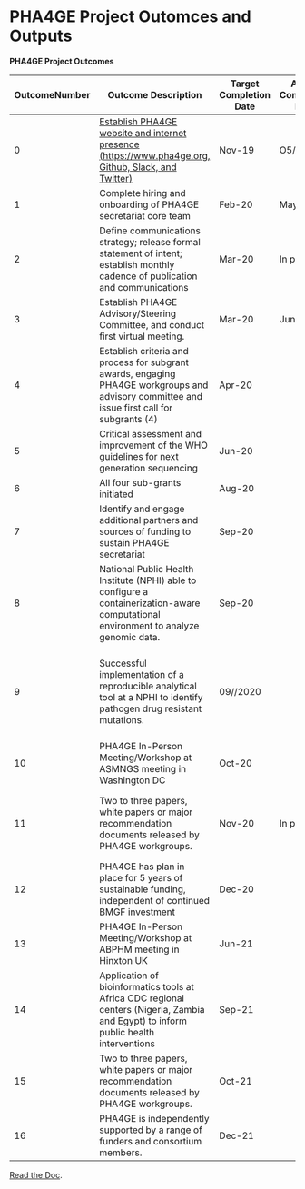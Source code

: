 # PHA4GE Project Outomces and Outputs

**PHA4GE Project Outcomes**

| OutcomeNumber | Outcome Description                                                                                                                          | Target Completion Date | Actual Completion Date | WG                                                                             |
| ------------- | -------------------------------------------------------------------------------------------------------------------------------------------- | ---------------------- | ---------------------- | ------------------------------------------------------------------------------ |
| 0             | [Establish PHA4GE website and internet presence (https://www.pha4ge.org, Github, Slack, and Twitter)](https://www.pha4ge.org/)               | Nov-19                 | O5/2020                |                                                                                |
| 1             | Complete hiring and onboarding of PHA4GE secretariat core team                                                                               | Feb-20                 | May-20                 |                                                                                |
| 2             | Define communications strategy; release formal statement of intent; establish monthly cadence of publication and communications              | Mar-20                 | In progress            |                                                                                |
| 3             | Establish PHA4GE Advisory/Steering Committee, and conduct first virtual meeting.                                                             | Mar-20                 | Jun-20                 |                                                                                |
| 4             | Establish criteria and process for subgrant awards, engaging PHA4GE workgroups and advisory committee and issue first call for subgrants (4) | Apr-20                 |                        |                                                                                |
| 5             | Critical assessment and improvement of the WHO guidelines for next generation sequencing                                                     | Jun-20                 |                        | 1\. Pipelines                                                                  |
| 6             | All four sub-grants initiated                                                                                                                | Aug-20                 |                        |                                                                                |
| 7             | Identify and engage additional partners and sources of funding to sustain PHA4GE secretariat                                                 | Sep-20                 |                        |                                                                                |
| 8             | National Public Health Institute (NPHI) able to configure a containerization-aware computational environment to analyze genomic data.        | Sep-20                 |                        | 1\. Data structures 2. Pipelines 3. Infrastructure                             |
| 9             | Successful implementation of a reproducible analytical tool at a NPHI to identify pathogen drug resistant mutations.                         | 09//2020               |                        | 1\. Pipelines 2. Infrastructure 3. Data structures 4.Reference, QC, Validation |
| 10            | PHA4GE In-Person Meeting/Workshop at ASMNGS meeting in Washington DC                                                                         | Oct-20                 |                        |                                                                                |
| 11            | Two to three papers, white papers or major recommendation documents released by PHA4GE workgroups.                                           | Nov-20                 | In progress            | 1\. Data structures 2. Pipelines 3. Infrastructure 4. Data Sharing             |
| 12            | PHA4GE has plan in place for 5 years of sustainable funding, independent of continued BMGF investment                                        | Dec-20                 |                        |                                                                                |
| 13            | PHA4GE In-Person Meeting/Workshop at ABPHM meeting in Hinxton UK                                                                             | Jun-21                 |                        |                                                                                |
| 14            | Application of bioinformatics tools at Africa CDC regional centers (Nigeria, Zambia and Egypt) to inform public health interventions         | Sep-21                 |                        | 1\. Data structures 2. Pipelines 3. Infrastructure 4. Reference, QC            |
| 15            | Two to three papers, white papers or major recommendation documents released by PHA4GE workgroups.                                           | Oct-21                 |                        | All WGs?                                                                       |
| 16            | PHA4GE is independently supported by a range of funders and consortium members.                                                              | Dec-21                 |                        |                                                                                |


[Read the Doc](https://drive.google.com/file/d/1jgPWBfJaOCN9PssQdvWhBWfsQKokEi0U/view?usp=sharing).
